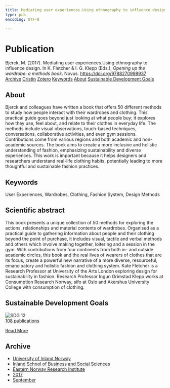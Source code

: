 ```yaml
---
title: Mediating user experiences.Using ethnography to influence design.
type: pub
encoding: UTF-8

---
```

<h1>Publication</h1>
<article id="csl-bib-container-AU2323VP" class="csl-bib-container">
  <div class="csl-bib-body"> <div class="csl-entry">Bjerck, M. (2017). Mediating user experiences.Using ethnography to influence design. In K. Fletcher &#38; I. G. Klepp (Eds.), <i>Opening up the wardrobe: a methods book</i>. Novus. <a href="https://doi.org/9788270998937">https://doi.org/9788270998937</a></div> </div>
  <div class="csl-bib-buttons">
    <a href="#taxonomy-article-AU2323VP" alt="archive" class="csl-bib-button">Archive</a>
    <a href="https://app.cristin.no/results/show.jsf?id=1494674" alt="Cristin" class="csl-bib-button">Cristin</a>
    <a href="http://zotero.org/groups/5881554/items/AU2323VP" alt="Zotero" class="csl-bib-button">Zotero</a>
    <a href="#keywords-article-AU2323VP" alt="keywords" class="csl-bib-button">Keywords</a>
    <a href="#about-article-AU2323VP" alt="about_pub" class="csl-bib-button">About</a>
    <a href="#sdg-article-AU2323VP" alt="sdg" class="csl-bib-button">Sustainable Development Goals</a>
  </div>
  <div id="csl-bib-meta-container-AU2323VP"></div>
</article>
<div id="csl-bib-meta-AU2323VP" class="csl-bib-meta">
  <article id="about-article-AU2323VP" class="about_pub-article">
    <h1>About</h1>
    Bjerck and colleagues have written a book that offers 50 different methods to study how people interact with their wardrobes and clothing. This practical guide goes beyond just looking at what people buy; it explores how they use, feel about, and relate to their clothes in everyday life. The methods include visual observations, touch-based techniques, conversations, collaborative activities, and even gym sessions. Contributions come from various regions and both academic and non-academic sources. The book aims to create a more inclusive and holistic understanding of fashion, emphasizing sustainability and diverse experiences. This work is important because it helps designers and researchers understand real-life clothing habits, potentially leading to more thoughtful and sustainable fashion practices.
  </article>
  <article id="keywords-article-AU2323VP" class="keywords-article">
    <h1>Keywords</h1>
    User Experiences, Wardrobes, Clothing, Fashion System, Design Methods
  </article>
  <article id="abstract-article-AU2323VP" class="abstract-article">
    <h1>Scientific abstract</h1>
    This book presents a unique collection of 50 methods for exploring the actions, relationships and material contents of wardrobes. Organised as a practical guide to gathering information about people and their clothing beyond the point of purchase, it includes visual, tactile and verbal methods and others which involve making together, loitering and a session in the gym. With contributions from four continents from both in- and outside academic circles, this book and the real lives of wearers of clothes that are its focus, create a powerful new narrative of a more diverse, resourceful, emancipatory and holistic fashion and clothing system. Kate Fletcher is a Research Professor at University of the Arts London exploring design for sustainability in fashion. Research Professor Ingun Grimstad Klepp works at Consumption Research Norway, sifo at Oslo and Akershus University College with consumption of clothing.
  </article>
  <article id="sdg-article-AU2323VP" class="sdg-article">
    <h1>Sustainable Development Goals</h1>
    <div class="sdg-container"><div id="sdg12" class="sdg">
        <img src="{{< params subfolder >}}images/sdg/sdg12_en.png" class="image" alt="SDG 12">
        <div class="sdg-overlay">
          <a href="{{< params subfolder >}}en/archive/?sdg=12#archive" class="sdg-publication-count"><span>108</span> publications</a>
          <p><a href="https://sdgs.un.org/goals/goal12" class="sdg-read-more">Read More</a></p>
        </div>
      </div></div>
  </article>
  <article id="taxonomy-article-AU2323VP" class="taxonomy-article">
    <h1>Archive</h1>
    <ul>
      <li><a href="{{< params subfolder >}}en/archive/?key=3DCRN523">University of Inland Norway</a></li>
      <li><a href="{{< params subfolder >}}en/archive/?key=DU8Q9LN9">Inland School of Business and Social Sciences</a></li>
      <li><a href="{{< params subfolder >}}en/archive/?key=IRYXBU4S">Eastern Norway Research Institute</a></li>
      <li><a href="{{< params subfolder >}}en/archive/?key=7QNIXLIV">2017</a></li>
      <li><a href="{{< params subfolder >}}en/archive/?key=ZQSFWL6W">September</a></li>
    </ul>
  </article>
</div>
